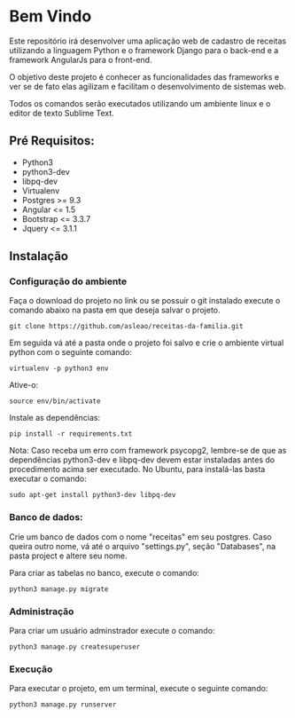 # Bem Vindo

Este repositório irá desenvolver uma aplicação web de cadastro de receitas utilizando a linguagem Python e o framework Django para o back-end e a framework AngularJs para o front-end.

O objetivo deste projeto é conhecer as funcionalidades das frameworks e ver se de fato elas agilizam e facilitam o desenvolvimento de sistemas web.

Todos os comandos serão executados utilizando um ambiente linux e o editor de texto Sublime Text.

## Pré Requisitos:
	
* Python3
* python3-dev
* libpq-dev
* Virtualenv	
* Postgres >= 9.3
* Angular <= 1.5
* Bootstrap <= 3.3.7
* Jquery <= 3.1.1

## Instalação

### Configuração do ambiente

Faça o download do projeto no link ou se possuir o git instalado execute o comando abaixo na pasta em que deseja salvar o projeto.

	git clone https://github.com/asleao/receitas-da-familia.git

Em seguida vá até a pasta onde o projeto foi salvo e crie o ambiente virtual python com o seguinte comando:
	
	virtualenv -p python3 env

Ative-o:

	source env/bin/activate

Instale as dependências:

	pip install -r requirements.txt

Nota: Caso receba um erro com framework psycopg2, lembre-se de que as dependências python3-dev e libpq-dev devem estar instaladas antes do procedimento acima ser executado. No Ubuntu, para instalá-las basta executar o comando:
	
	sudo apt-get install python3-dev libpq-dev

### Banco de dados:

Crie um banco de dados com o nome "receitas" em seu postgres. Caso queira outro nome, vá até o arquivo "settings.py", seção "Databases", na pasta project e altere seu nome.

Para criar as tabelas no banco, execute o comando:

	python3 manage.py migrate

### Administração

Para criar um usuário adminstrador execute o comando:

	python3 manage.py createsuperuser

### Execução

Para executar o projeto, em um terminal, execute o seguinte comando:

	python3 manage.py runserver




